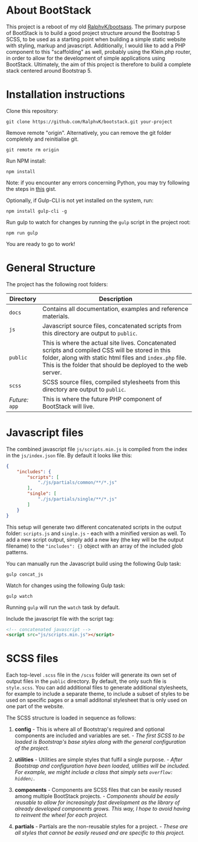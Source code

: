 # About BootStack

This project is a reboot of my old [RalphvK/bootsass](https://github.com/RalphvK/bootsass). The primary purpose of BootStack is to build a good project structure around the Bootstrap 5 SCSS, to be used as a starting point when building a simple static website with styling, markup and javascript. Additionally, I would like to add a PHP component to this "scaffolding" as well, probably using the Klein.php router, in order to allow for the development of simple applications using BootStack. Ultimately, the aim of this project is therefore to build a complete stack centered around Bootstrap 5.

# Installation instructions

Clone this repository:

```
git clone https://github.com/RalphvK/bootstack.git your-project
```

Remove remote "origin". Alternatively, you can remove the git folder completely and reinitialise git.

```git remote rm origin```


Run NPM install:

```npm install```

Note: if you encounter any errors concerning Python, you may try following the steps in [this](https://gist.github.com/jtrefry/fd0ea70a89e2c3b7779c) gist.

Optionally, if Gulp-CLI is not yet installed on the system, run:

```npm install gulp-cli -g```

Run gulp to watch for changes by running the ```gulp``` script in the project root:

```npm run gulp```

You are ready to go to work!

# General Structure

The project has the following root folders:

|Directory|Description|
|---|---|
|```docs```|Contains all documentation, examples and reference materials.|
|```js```|Javascript source files, concatenated scripts from this directory are output to ```public```.|
|```public```|This is where the actual site lives. Concatenated scripts and compiled CSS will be stored in this folder, along with static html files and ```index.php``` file. This is the folder that should be deployed to the web server.|
|```scss```|SCSS source files, compiled stylesheets from this directory are output to ```public```.|
|*Future:* ```app```|This is where the future PHP component of BootStack will live.|

# Javascript files

The combined javascript file ```js/scripts.min.js``` is compiled from the index in the ```js/index.json``` file. By default it looks like this:

```json
{
    "includes": {
        "scripts": [
            "./js/partials/common/**/*.js"
        ],
        "single": [
            "./js/partials/single/**/*.js"
        ]
    }
}
```

This setup will generate two different concatenated scripts in the output folder: ```scripts.js``` and ```single.js``` - each with a minified version as well. To add a new script output, simply add a new key (the key will be the output filename) to the ```"includes": {}``` object with an array of the included glob patterns.

You can manually run the Javascript build using the following Gulp task:

```gulp concat_js```

Watch for changes using the following Gulp task:

```gulp watch```

Running ```gulp``` will run the ```watch``` task by default.

Include the javascript file with the script tag:

```html
<!-- concatenated javascript -->
<script src="js/scripts.min.js"></script>
```

# SCSS files

Each top-level ```.scss``` file in the ```/scss``` folder will generate its own set of output files in the ```public``` directory. By default, the only such file is ```style.scss```. You can add additional files to generate additional stylesheets, for example to include a separate theme, to include a subset of styles to be used on specific pages or a small additonal stylesheet that is only used on one part of the website.

The SCSS structure is loaded in sequence as follows:

1. **config** - This is where all of Bootstrap's required and optional components are included and variables are set. - *The first SCSS to be loaded is Bootstrap's base styles along with the general configuration of the project.*

2. **utilities** - Utilities are simple styles that fulfil a single purpose. - *After Bootstrap and configuration have been loaded, utilities will be included. For example, we might include a class that simply sets ```overflow: hidden;```.*

3. **components** - Components are SCSS files that can be easily reused among multiple BootStack projects. - *Components should be easily reusable to allow for increasingly fast development as the library of already developed components grows. This way, I hope to avoid having to reinvent the wheel for each project.*

4. **partials** - Partials are the non-reusable styles for a project. - *These are all styles that cannot be easily reused and are specific to this project.*